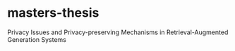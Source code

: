 # masters-thesis
Privacy Issues and Privacy-preserving Mechanisms in Retrieval-Augmented Generation Systems
